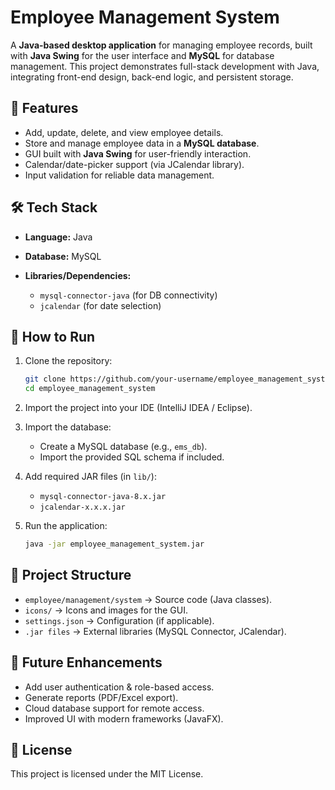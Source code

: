 # Employee Management System

A **Java-based desktop application** for managing employee records, built with **Java Swing** for the user interface and **MySQL** for database management. This project demonstrates full-stack development with Java, integrating front-end design, back-end logic, and persistent storage.

## 📌 Features

* Add, update, delete, and view employee details.
* Store and manage employee data in a **MySQL database**.
* GUI built with **Java Swing** for user-friendly interaction.
* Calendar/date-picker support (via JCalendar library).
* Input validation for reliable data management.

## 🛠️ Tech Stack

* **Language:** Java
* **Database:** MySQL
* **Libraries/Dependencies:**

  * `mysql-connector-java` (for DB connectivity)
  * `jcalendar` (for date selection)

## 🚀 How to Run

1. Clone the repository:

   ```bash
   git clone https://github.com/your-username/employee_management_system.git
   cd employee_management_system
   ```

2. Import the project into your IDE (IntelliJ IDEA / Eclipse).

3. Import the database:

   * Create a MySQL database (e.g., `ems_db`).
   * Import the provided SQL schema if included.

4. Add required JAR files (in `lib/`):

   * `mysql-connector-java-8.x.jar`
   * `jcalendar-x.x.x.jar`

5. Run the application:

   ```bash
   java -jar employee_management_system.jar
   ```

## 📂 Project Structure

* `employee/management/system` → Source code (Java classes).
* `icons/` → Icons and images for the GUI.
* `settings.json` → Configuration (if applicable).
* `.jar files` → External libraries (MySQL Connector, JCalendar).

## 🔮 Future Enhancements

* Add user authentication & role-based access.
* Generate reports (PDF/Excel export).
* Cloud database support for remote access.
* Improved UI with modern frameworks (JavaFX).

## 📄 License

This project is licensed under the MIT License.
